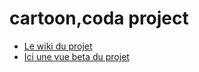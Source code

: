# cartoon,coda project
<ul>
  <li><a href="https://github.com/regiscoda30/cartoon/wiki"> Le wiki du projet</a></li>
  <li><a href="https://htmlpreview.github.io/?https://github.com/regiscoda30/cartoon/blob/MathieuCoynet-patch-1/index.html">Ici  une vue      beta du projet</a></li>
</ul>
